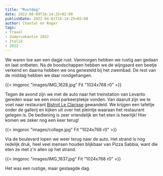 ```yaml
---
title: "Rustdag"
date: 2022-08-09T16:14:25+02:00
publishDate: 2022-04-01T16:14:25+02:00
author: Chantal en Roger
tags:
- Travel
- Zomervakantie 2022
- Italië
- 2022
---
```


We waren toe aan een dagje rust. Vanmorgen hebben we rustig aan gedaan en laat ontbeten. Na de boodschappen hebben we de wijngaard een beetje verkend en daarna hebben we ons genesteld bij het zwembad. De rest van de middag hebben we daar rondgehangen.

{{< imgproc "images/IMG_1628.jpg" Fit "1024x768 r0" >}}

Tegen de avond zijn we met de auto naar het treinstation van Levanto gereden waar we een mooi parkeerplekje vonden. Van daaruit zijn we te voet naar restaurant [Bistrot Le Clarisse](https://www.leclarisselevanto.it/homepage.html) gewandeld. We krijgen een tafeltje onder de gallerij en kijken uit over het pleintje waaraan het restaurant gelegen is. De bediening is zeer vriendelijk en het eten is heerlijk! Hier komen we zeker nog een keer terug!

{{< imgproc "images/collage.jpg" Fit "1024x768 r0" >}}

Via de boulevard lopen we weer terug naar de auto. Het strand is nog redelijk druk, heel veel mensen houden blijkbaar van Pizza Sabbia, want die eten ze met z'n allen op het strand.

{{< imgproc "images/IMG_1637.jpg" Fit "1024x768 r0" >}}

Het was een rustige, maar geslaagde dag.
